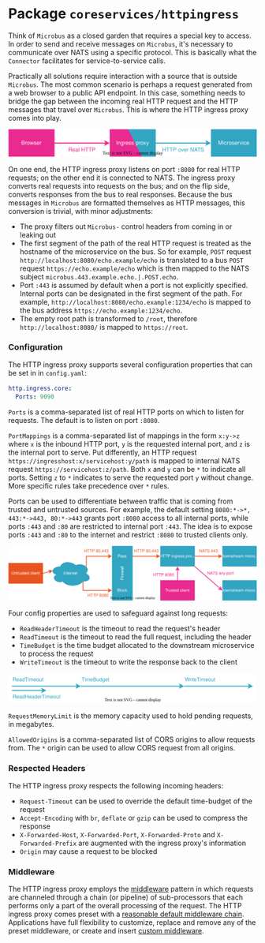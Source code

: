 # Package `coreservices/httpingress`

Think of `Microbus` as a closed garden that requires a special key to access. In order to send and receive messages on `Microbus`, it's necessary to communicate over NATS using a specific protocol. This is basically what the `Connector` facilitates for service-to-service calls.

Practically all solutions require interaction with a source that is outside `Microbus`. The most common scenario is perhaps a request generated from a web browser to a public API endpoint. In this case, something needs to bridge the gap between the incoming real HTTP request and the HTTP messages that travel over `Microbus`. This is where the HTTP ingress proxy comes into play.

<img src="./coreservices-httpingress-1.drawio.svg">
<p></p>

On one end, the HTTP ingress proxy listens on port `:8080` for real HTTP requests; on the other end it is connected to NATS. The ingress proxy converts real requests into requests on the bus; and on the flip side, converts responses from the bus to real responses. Because the bus messages in `Microbus` are formatted themselves as HTTP messages, this conversion is trivial, with minor adjustments:

* The proxy filters out `Microbus-` control headers from coming in or leaking out
* The first segment of the path of the real HTTP request is treated as the hostname of the microservice on the bus. So for example, `POST` request `http://localhost:8080/echo.example/echo` is translated to a bus `POST` request `https://echo.example/echo` which is then mapped to the NATS subject `microbus.443.example.echo.|.POST.echo`.
* Port `:443` is assumed by default when a port is not explicitly specified. Internal ports can be designated in the first segment of the path. For example, `http://localhost:8080/echo.example:1234/echo` is mapped to the bus address `https://echo.example:1234/echo`.
* The empty root path is transformed to `/root`, therefore `http://localhost:8080/` is mapped to `https://root`.

### Configuration

The HTTP ingress proxy supports several configuration properties that can be set in in `config.yaml`:

```yaml
http.ingress.core:
  Ports: 9090
```

`Ports` is a comma-separated list of real HTTP ports on which to listen for requests. The default is to listen on port `:8080`.

`PortMappings` is a comma-separated list of mappings in the form `x:y->z` where `x` is the inbound
HTTP port, `y` is the requested internal port, and `z` is the internal port to serve.
Put differently, an HTTP request `https://ingresshost:x/servicehost:y/path` is mapped to internal NATS
request `https://servicehost:z/path`.
Both `x` and `y` can be `*` to indicate all ports. Setting `z` to `*` indicates to serve the requested
port `y` without change. More specific rules take precedence over `*` rules.

Ports can be used to differentiate between traffic that is coming from trusted and untrusted sources. For example, the default setting `8080:*->*, 443:*->443, 80:*->443` grants port `:8080` access to all internal ports, while ports `:443` and `:80` are restricted to internal port `:443`. The idea is to expose ports `:443` and `:80` to the internet and restrict `:8080` to trusted clients only.

<img src="./coreservices-httpingress-3.drawio.svg">
<p></p>

Four config properties are used to safeguard against long requests:

* `ReadHeaderTimeout` is the timeout to read the request's header
* `ReadTimeout` is the timeout to read the full request, including the header
* `TimeBudget` is the time budget allocated to the downstream microservice to process the request
* `WriteTimeout` is the timeout to write the response back to the client

<img src="./coreservices-httpingress-2.drawio.svg">
<p></p>

`RequestMemoryLimit` is the memory capacity used to hold pending requests, in megabytes.

`AllowedOrigins` is a comma-separated list of CORS origins to allow requests from. The `*` origin can be used to allow CORS request from all origins.

### Respected Headers

The HTTP ingress proxy respects the following incoming headers:

* `Request-Timeout` can be used to override the default time-budget of the request
* `Accept-Encoding` with `br`, `deflate` or `gzip` can be used to compress the response
* `X-Forwarded-Host`, `X-Forwarded-Port`, `X-Forwarded-Proto` and `X-Forwarded-Prefix` are augmented with the ingress proxy's information 
* `Origin` may cause a request to be blocked

### Middleware

The HTTP ingress proxy employs the [middleware](../structure/coreservices-httpingress-middleware.md) pattern in which requests are channeled through a chain (or pipeline) of sub-processors that each performs only a part of the overall processing of the request. The HTTP ingress proxy comes preset with a [reasonable default middleware chain](../structure/coreservices-httpingress-middleware.md#chain). Applications have full flexibility to customize, replace and remove any of the preset middleware, or create and insert [custom middleware](../structure/coreservices-httpingress-middleware.md#build).
